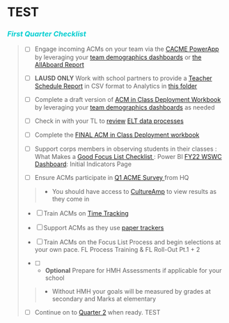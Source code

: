 # TEST


<body><h3><i> <p style="color:darkturquoise">First Quarter Checklist</p></i></h3></body>

>- [ ] Engage incoming ACMs on your team via the [CACME PowerApp](https://bit.ly/3yPPzDC) by leveraging your [team demographics dashboards](https://bit.ly/2US97cg) or [the AllAboard Report](https://bit.ly/3hgfRsD)
>
>- [ ] **LAUSD ONLY** Work with school partners to provide a [Teacher Schedule Report](https://bit.ly/3ndG8vy) in CSV format to Analytics in [this folder](https://bit.ly/3ts6xXr)
>
>- [ ] Complete a draft version of [ACM in Class Deployment Workbook](https://bit.ly/3he0KjI) by leveraging your [team demographics dashboards](https://bit.ly/2US97cg) as needed
>
>- [ ] Check in with your TL to [review](elt.md) <a href="#elt"> ELT data processes </a>
>- [ ] Complete the [FINAL ACM in Class Deployment workbook](https://bit.ly/3C8dd0n)
>- [ ] Support corps members in observing students in their classes
>: What Makes a <a href="#supporting-acms">Good Focus List Checklist </a>
>: Power BI [FY22 WSWC Dashboard](https://bit.ly/3i2TCaW): Initial Indicators Page
>
>- [ ] Ensure ACMs participate in <a href="#q1-acme-survey"> Q1 ACME Survey </a> from HQ
>>- You should have access to [CultureAmp](https://cityyear.cultureamp.com/app/home) to view results as they come in
>
>- [ ] Train ACMs on [Time Tracking](https://bit.ly/3laHpAZ)
>- [ ] Support ACMs as they use [paper trackers](https://bit.ly/3lgzO3K)
>- [ ] Train ACMs on the Focus List Process and begin selections at your own pace. FL Process Training & FL Roll-Out Pt.1 + 2
> 
>- [ ]  * **Optional** Prepare  for HMH Assessments  if applicable for your school
>>- Without HMH your goals will be measured by grades at secondary and Marks at elementary
>- [ ] Continue on to [Quarter 2](q2.md) when ready. TEST